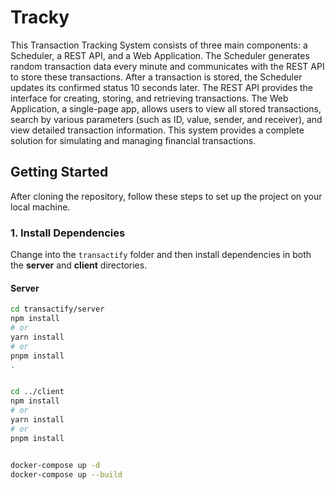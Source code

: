 # Tracky

This Transaction Tracking System consists of three main components: a Scheduler, a REST API, and a Web Application. The Scheduler generates random transaction data every minute and communicates with the REST API to store these transactions. After a transaction is stored, the Scheduler updates its confirmed status 10 seconds later. The REST API provides the interface for creating, storing, and retrieving transactions. The Web Application, a single-page app, allows users to view all stored transactions, search by various parameters (such as ID, value, sender, and receiver), and view detailed transaction information. This system provides a complete solution for simulating and managing financial transactions.
## Getting Started

After cloning the repository, follow these steps to set up the project on your local machine.

### 1. Install Dependencies

Change into the `transactify` folder and then install dependencies in both the **server** and **client** directories.

#### Server

```bash
cd transactify/server
npm install
# or
yarn install
# or
pnpm install
.


cd ../client
npm install
# or
yarn install
# or
pnpm install


docker-compose up -d
docker-compose up --build

